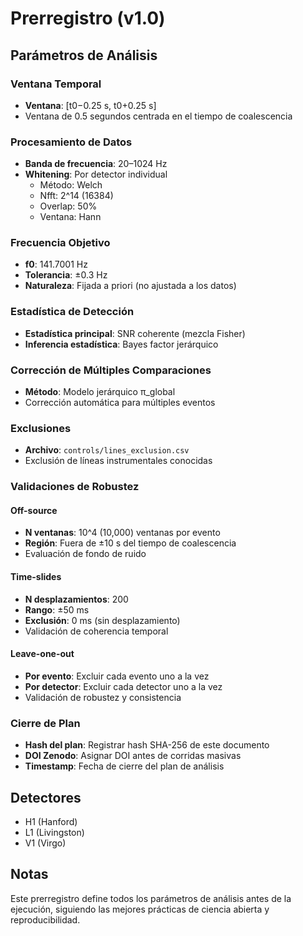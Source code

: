 # Prerregistro (v1.0)

## Parámetros de Análisis

### Ventana Temporal
- **Ventana**: [t0−0.25 s, t0+0.25 s]
- Ventana de 0.5 segundos centrada en el tiempo de coalescencia

### Procesamiento de Datos
- **Banda de frecuencia**: 20–1024 Hz
- **Whitening**: Por detector individual
  - Método: Welch
  - Nfft: 2^14 (16384)
  - Overlap: 50%
  - Ventana: Hann

### Frecuencia Objetivo
- **f0**: 141.7001 Hz
- **Tolerancia**: ±0.3 Hz
- **Naturaleza**: Fijada a priori (no ajustada a los datos)

### Estadística de Detección
- **Estadística principal**: SNR coherente (mezcla Fisher)
- **Inferencia estadística**: Bayes factor jerárquico

### Corrección de Múltiples Comparaciones
- **Método**: Modelo jerárquico π_global
- Corrección automática para múltiples eventos

### Exclusiones
- **Archivo**: `controls/lines_exclusion.csv`
- Exclusión de líneas instrumentales conocidas

### Validaciones de Robustez

#### Off-source
- **N ventanas**: 10^4 (10,000) ventanas por evento
- **Región**: Fuera de ±10 s del tiempo de coalescencia
- Evaluación de fondo de ruido

#### Time-slides
- **N desplazamientos**: 200
- **Rango**: ±50 ms
- **Exclusión**: 0 ms (sin desplazamiento)
- Validación de coherencia temporal

#### Leave-one-out
- **Por evento**: Excluir cada evento uno a la vez
- **Por detector**: Excluir cada detector uno a la vez
- Validación de robustez y consistencia

### Cierre de Plan
- **Hash del plan**: Registrar hash SHA-256 de este documento
- **DOI Zenodo**: Asignar DOI antes de corridas masivas
- **Timestamp**: Fecha de cierre del plan de análisis

## Detectores
- H1 (Hanford)
- L1 (Livingston)
- V1 (Virgo)

## Notas
Este prerregistro define todos los parámetros de análisis antes de la ejecución, siguiendo las mejores prácticas de ciencia abierta y reproducibilidad.

